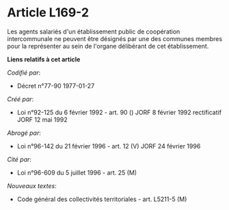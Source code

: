# Article L169-2

Les agents salariés d'un établissement public de coopération intercommunale ne peuvent être désignés par une des communes
membres pour la représenter au sein de l'organe délibérant de cet établissement.

**Liens relatifs à cet article**

_Codifié par_:

  - Décret n°77-90 1977-01-27

_Créé par_:

  - Loi n°92-125 du 6 février 1992 - art. 90 () JORF 8 février 1992 rectificatif JORF 12 mai 1992

_Abrogé par_:

  - Loi n°96-142 du 21 février 1996 - art. 12 (V) JORF 24 février 1996

_Cité par_:

  - Loi n°96-609 du 5 juillet 1996 - art. 25 (M)

_Nouveaux textes_:

  - Code général des collectivités territoriales - art. L5211-5 (M)
